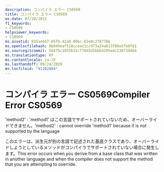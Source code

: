 ```yaml
---
description: コンパイラ エラー CS0569
title: コンパイラ エラー CS0569
ms.date: 07/20/2015
f1_keywords:
- CS0569
helpviewer_keywords:
- CS0569
ms.assetid: 635ae657-85fb-42a9-80bc-62e0c278776b
ms.openlocfilehash: 8b049eaf518cceac1cc973a24a613f98e5fb0fd1
ms.sourcegitcommit: 5b475c1855b32cf78d2d1bbb4295e4c236f39464
ms.translationtype: HT
ms.contentlocale: ja-JP
ms.lasthandoff: 09/24/2020
ms.locfileid: "91162804"
---
```

# <a name="compiler-error-cs0569"></a><span data-ttu-id="3a4ad-103">コンパイラ エラー CS0569</span><span class="sxs-lookup"><span data-stu-id="3a4ad-103">Compiler Error CS0569</span></span>

<span data-ttu-id="3a4ad-104">'method2' : 'method1' はこの言語でサポートされていないため、オーバーライドできません。</span><span class="sxs-lookup"><span data-stu-id="3a4ad-104">'method2' : cannot override 'method1' because it is not supported by the language</span></span>  
  
 <span data-ttu-id="3a4ad-105">このエラーは、派生元が別の言語で記述された基底クラスであり、オーバーライドしようとしているメソッドがコンパイラでサポートされていない場合に発生します。</span><span class="sxs-lookup"><span data-stu-id="3a4ad-105">This error occurs when you derive from a base class that was written in another language and when the compiler does not support the method that you are attempting to override.</span></span>
